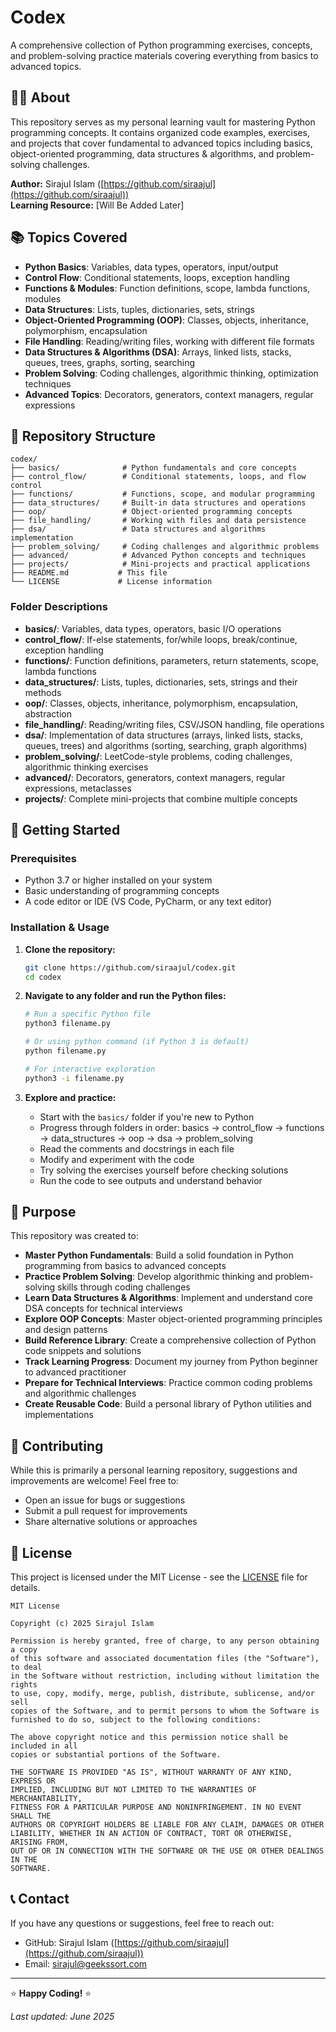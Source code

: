 # Codex

A comprehensive collection of Python programming exercises, concepts, and problem-solving practice materials covering everything from basics to advanced topics.

## 👨‍💻 About

This repository serves as my personal learning vault for mastering Python programming concepts. It contains organized code examples, exercises, and projects that cover fundamental to advanced topics including basics, object-oriented programming, data structures & algorithms, and problem-solving challenges.

**Author:** Sirajul Islam ([https://github.com/siraajul](https://github.com/siraajul))  
**Learning Resource:** [Will Be Added Later]

## 📚 Topics Covered

- **Python Basics**: Variables, data types, operators, input/output
- **Control Flow**: Conditional statements, loops, exception handling
- **Functions & Modules**: Function definitions, scope, lambda functions, modules
- **Data Structures**: Lists, tuples, dictionaries, sets, strings
- **Object-Oriented Programming (OOP)**: Classes, objects, inheritance, polymorphism, encapsulation
- **File Handling**: Reading/writing files, working with different file formats
- **Data Structures & Algorithms (DSA)**: Arrays, linked lists, stacks, queues, trees, graphs, sorting, searching
- **Problem Solving**: Coding challenges, algorithmic thinking, optimization techniques
- **Advanced Topics**: Decorators, generators, context managers, regular expressions

## 📁 Repository Structure

```
codex/
├── basics/              # Python fundamentals and core concepts
├── control_flow/        # Conditional statements, loops, and flow control
├── functions/           # Functions, scope, and modular programming
├── data_structures/     # Built-in data structures and operations
├── oop/                 # Object-oriented programming concepts
├── file_handling/       # Working with files and data persistence
├── dsa/                 # Data structures and algorithms implementation
├── problem_solving/     # Coding challenges and algorithmic problems
├── advanced/            # Advanced Python concepts and techniques
├── projects/            # Mini-projects and practical applications
├── README.md           # This file
└── LICENSE             # License information
```

### Folder Descriptions

- **basics/**: Variables, data types, operators, basic I/O operations
- **control_flow/**: If-else statements, for/while loops, break/continue, exception handling
- **functions/**: Function definitions, parameters, return statements, scope, lambda functions
- **data_structures/**: Lists, tuples, dictionaries, sets, strings and their methods
- **oop/**: Classes, objects, inheritance, polymorphism, encapsulation, abstraction
- **file_handling/**: Reading/writing files, CSV/JSON handling, file operations
- **dsa/**: Implementation of data structures (arrays, linked lists, stacks, queues, trees) and algorithms (sorting, searching, graph algorithms)
- **problem_solving/**: LeetCode-style problems, coding challenges, algorithmic thinking exercises
- **advanced/**: Decorators, generators, context managers, regular expressions, metaclasses
- **projects/**: Complete mini-projects that combine multiple concepts

## 🚀 Getting Started

### Prerequisites

- Python 3.7 or higher installed on your system
- Basic understanding of programming concepts
- A code editor or IDE (VS Code, PyCharm, or any text editor)

### Installation & Usage

1. **Clone the repository:**
   ```bash
   git clone https://github.com/siraajul/codex.git
   cd codex
   ```

2. **Navigate to any folder and run the Python files:**
   ```bash
   # Run a specific Python file
   python3 filename.py
   
   # Or using python command (if Python 3 is default)
   python filename.py
   
   # For interactive exploration
   python3 -i filename.py
   ```

3. **Explore and practice:**
    - Start with the `basics/` folder if you're new to Python
    - Progress through folders in order: basics → control_flow → functions → data_structures → oop → dsa → problem_solving
    - Read the comments and docstrings in each file
    - Modify and experiment with the code
    - Try solving the exercises yourself before checking solutions
    - Run the code to see outputs and understand behavior

## 🎯 Purpose

This repository was created to:

- **Master Python Fundamentals**: Build a solid foundation in Python programming from basics to advanced concepts
- **Practice Problem Solving**: Develop algorithmic thinking and problem-solving skills through coding challenges
- **Learn Data Structures & Algorithms**: Implement and understand core DSA concepts for technical interviews
- **Explore OOP Concepts**: Master object-oriented programming principles and design patterns
- **Build Reference Library**: Create a comprehensive collection of Python code snippets and solutions
- **Track Learning Progress**: Document my journey from Python beginner to advanced practitioner
- **Prepare for Technical Interviews**: Practice common coding problems and algorithmic challenges
- **Create Reusable Code**: Build a personal library of Python utilities and implementations

## 🤝 Contributing

While this is primarily a personal learning repository, suggestions and improvements are welcome! Feel free to:

- Open an issue for bugs or suggestions
- Submit a pull request for improvements
- Share alternative solutions or approaches

## 📄 License

This project is licensed under the MIT License - see the [LICENSE](LICENSE) file for details.

```
MIT License

Copyright (c) 2025 Sirajul Islam

Permission is hereby granted, free of charge, to any person obtaining a copy
of this software and associated documentation files (the "Software"), to deal
in the Software without restriction, including without limitation the rights
to use, copy, modify, merge, publish, distribute, sublicense, and/or sell
copies of the Software, and to permit persons to whom the Software is
furnished to do so, subject to the following conditions:

The above copyright notice and this permission notice shall be included in all
copies or substantial portions of the Software.

THE SOFTWARE IS PROVIDED "AS IS", WITHOUT WARRANTY OF ANY KIND, EXPRESS OR
IMPLIED, INCLUDING BUT NOT LIMITED TO THE WARRANTIES OF MERCHANTABILITY,
FITNESS FOR A PARTICULAR PURPOSE AND NONINFRINGEMENT. IN NO EVENT SHALL THE
AUTHORS OR COPYRIGHT HOLDERS BE LIABLE FOR ANY CLAIM, DAMAGES OR OTHER
LIABILITY, WHETHER IN AN ACTION OF CONTRACT, TORT OR OTHERWISE, ARISING FROM,
OUT OF OR IN CONNECTION WITH THE SOFTWARE OR THE USE OR OTHER DEALINGS IN THE
SOFTWARE.
```

## 📞 Contact

If you have any questions or suggestions, feel free to reach out:

- GitHub: Sirajul Islam ([https://github.com/siraajul](https://github.com/siraajul))
- Email: sirajul@geekssort.com

---

⭐ **Happy Coding!** ⭐

*Last updated: June 2025*
